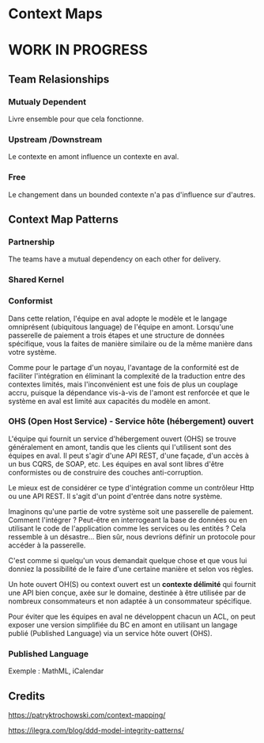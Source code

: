 # Context Maps


# WORK IN PROGRESS

## Team Relasionships

### Mutualy Dependent

Livre ensemble pour que cela fonctionne.

### Upstream /Downstream

Le contexte en amont influence un contexte en aval.

### Free

Le changement dans un bounded contexte n'a pas d'influence sur d'autres.


## Context Map Patterns

### Partnership

The teams have a mutual dependency on each other for delivery.

### Shared Kernel


### Conformist

Dans cette relation, l'équipe en aval adopte le modèle et le langage omniprésent (ubiquitous language) de l'équipe en amont. 
Lorsqu'une passerelle de paiement a trois étapes et une structure de données spécifique, vous la faites de manière similaire ou de la même manière dans votre système.

Comme pour le partage d'un noyau, l'avantage de la conformité est de faciliter l'intégration en éliminant la complexité de la traduction entre des contextes limités, mais l'inconvénient est une fois de plus un couplage accru, puisque la dépendance vis-à-vis de l'amont est renforcée et que le système en aval est limité aux capacités du modèle en amont.

### OHS (Open Host Service) - Service hôte (hébergement) ouvert

L'équipe qui fournit un service d'hébergement ouvert (OHS) se trouve généralement en amont, tandis que les clients qui l'utilisent sont des équipes en aval. Il peut s'agir d'une API REST, d'une façade, d'un accès à un bus CQRS, de SOAP, etc.
Les équipes en aval sont libres d'être conformistes ou de construire des couches anti-corruption.

Le mieux est de considérer ce type d'intégration comme un contrôleur Http ou une API REST. Il s'agit d'un point d'entrée dans notre système.

Imaginons qu'une partie de votre système soit une passerelle de paiement. Comment l'intégrer ? 
Peut-être en interrogeant la base de données ou en utilisant le code de l'application comme les services ou les entités ? 
Cela ressemble à un désastre... Bien sûr, nous devrions définir un protocole pour accéder à la passerelle. 

C'est comme si quelqu'un vous demandait quelque chose et que vous lui donniez la possibilité de le faire d'une certaine manière et selon vos règles.

Un  hote ouvert OH(S) ou context ouvert est un __contexte délimité__ qui fournit une API bien conçue, axée sur le domaine, destinée à être utilisée par de nombreux consommateurs et non adaptée à un consommateur spécifique.

Pour éviter que les équipes en aval ne développent chacun un ACL, on peut exposer une version simplifiée du BC en amont en utilisant un langage publié (Published Language) via un service hôte ouvert (OHS).






### Published Language

Exemple : MathML, iCalendar




## Credits


https://patryktrochowski.com/context-mapping/

https://ilegra.com/blog/ddd-model-integrity-patterns/
